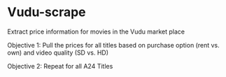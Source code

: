 # Vudu-scrape
Extract price information for movies in the Vudu market place

Objective 1: Pull the prices for all titles based on purchase option (rent vs. own) and video quality (SD vs. HD)

Objective 2: Repeat for all A24 Titles
